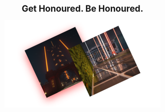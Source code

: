 <h1 align="center"> Get Honoured. Be Honoured. </h1>

<img src="https://github.com/TeamHonour/.github/blob/main/profile/thumbnail.png" alt="Thumbnail">